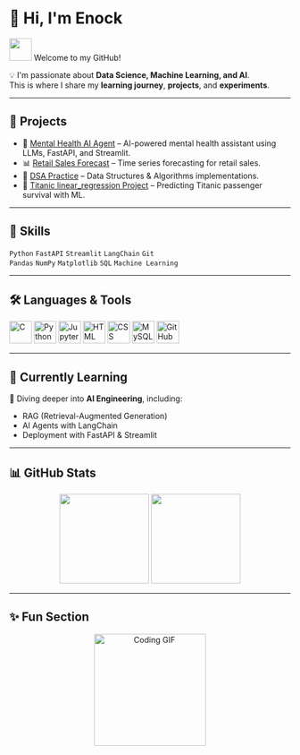 # 👋 Hi, I'm Enock  

<img src="https://media.giphy.com/media/hvRJCLFzcasrR4ia7z/giphy.gif" width="40"> Welcome to my GitHub!  

💡 I'm passionate about **Data Science, Machine Learning, and AI**.  
This is where I share my **learning journey**, **projects**, and **experiments**.  

---

## 🚀 Projects  

- 🤖 [Mental Health AI Agent](https://github.com/poip-boop/mental_health_AI_Agent) – AI-powered mental health assistant using LLMs, FastAPI, and Streamlit.  
- 📊 [Retail Sales Forecast](https://github.com/poip-boop/retail-sales-forecasting) – Time series forecasting for retail sales.  
- 🧠 [DSA Practice](https://github.com/poip-boop/DSA) – Data Structures & Algorithms implementations.  
- 🚢 [Titanic linear_regression Project](https://github.com/poip-boop/Linear_regression_project) – Predicting Titanic passenger survival with ML.  

---

## 💼 Skills  

`Python` `FastAPI` `Streamlit` `LangChain` `Git`  
`Pandas` `NumPy` `Matplotlib` `SQL` `Machine Learning`  

---

## 🛠️ Languages & Tools  

<p align="left">
  <img src="https://cdn.jsdelivr.net/gh/devicons/devicon/icons/c/c-original.svg" height="40" alt="C"/>
  <img src="https://cdn.jsdelivr.net/gh/devicons/devicon/icons/python/python-original.svg" height="40" alt="Python"/>
  <img src="https://cdn.jsdelivr.net/gh/devicons/devicon/icons/jupyter/jupyter-original.svg" height="40" alt="Jupyter"/>
  <img src="https://cdn.jsdelivr.net/gh/devicons/devicon/icons/html5/html5-original.svg" height="40" alt="HTML"/>
  <img src="https://cdn.jsdelivr.net/gh/devicons/devicon/icons/css3/css3-original.svg" height="40" alt="CSS"/>
  <img src="https://cdn.jsdelivr.net/gh/devicons/devicon/icons/mysql/mysql-original.svg" height="40" alt="MySQL"/>
  <img src="https://cdn.jsdelivr.net/gh/devicons/devicon/icons/github/github-original.svg" height="40" alt="GitHub"/>
</p>  

---

## 🌱 Currently Learning  

🌟 Diving deeper into **AI Engineering**, including:  
- RAG (Retrieval-Augmented Generation)  
- AI Agents with LangChain  
- Deployment with FastAPI & Streamlit  

---

## 📊 GitHub Stats  

<p align="center">
  <img src="https://github-readme-stats.vercel.app/api?username=poip-boop&show_icons=true&theme=radical" height="160"/>
  <img src="https://github-readme-stats.vercel.app/api/top-langs/?username=poip-boop&layout=compact&theme=radical" height="160"/>
</p>

---

## ✨ Fun Section  

<p align="center">
  <img src="https://media.giphy.com/media/du3J3cXyzhj75IOgvA/giphy.gif" width="200" alt="Coding GIF"/>
</p>
